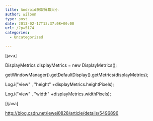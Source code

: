 ```yaml
---
title: Android获取屏幕大小
author: wiloon
type: post
date: 2013-02-17T13:37:08+00:00
url: /?p=5174
categories:
  - Uncategorized

---
```

[java]
  
DisplayMetrics displayMetrics = new DisplayMetrics();
  
getWindowManager().getDefaultDisplay().getMetrics(displayMetrics);
  
Log.i("view" , "height" +displayMetrics.heightPixels);
  
Log.i("view" , "width" +displayMetrics.widthPixels);
  
[/java]

<http://blog.csdn.net/lewei0828/article/details/5496896></pre>